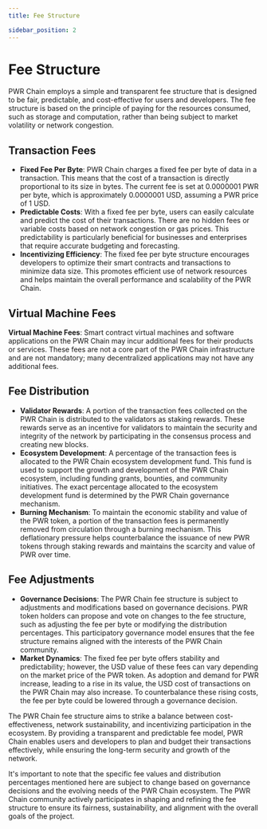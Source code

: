 ```yaml
---
title: Fee Structure

sidebar_position: 2
---
```


# Fee Structure

PWR Chain employs a simple and transparent fee structure that is designed to be fair, predictable, and cost-effective for users and developers. The fee structure is based on the principle of paying for the resources consumed, such as storage and computation, rather than being subject to market volatility or network congestion.

## Transaction Fees

- **Fixed Fee Per Byte**: PWR Chain charges a fixed fee per byte of data in a transaction. This means that the cost of a transaction is directly proportional to its size in bytes. The current fee is set at 0.0000001 PWR per byte, which is approximately 0.0000001 USD, assuming a PWR price of 1 USD.
- **Predictable Costs**: With a fixed fee per byte, users can easily calculate and predict the cost of their transactions. There are no hidden fees or variable costs based on network congestion or gas prices. This predictability is particularly beneficial for businesses and enterprises that require accurate budgeting and forecasting.
- **Incentivizing Efficiency**: The fixed fee per byte structure encourages developers to optimize their smart contracts and transactions to minimize data size. This promotes efficient use of network resources and helps maintain the overall performance and scalability of the PWR Chain.

## Virtual Machine Fees

**Virtual Machine Fees**: Smart contract virtual machines and software applications on the PWR Chain may incur additional fees for their products or services. These fees are not a core part of the PWR Chain infrastructure and are not mandatory; many decentralized applications may not have any additional fees.

## Fee Distribution

- **Validator Rewards**: A portion of the transaction fees collected on the PWR Chain is distributed to the validators as staking rewards. These rewards serve as an incentive for validators to maintain the security and integrity of the network by participating in the consensus process and creating new blocks.
- **Ecosystem Development**: A percentage of the transaction fees is allocated to the PWR Chain ecosystem development fund. This fund is used to support the growth and development of the PWR Chain ecosystem, including funding grants, bounties, and community initiatives. The exact percentage allocated to the ecosystem development fund is determined by the PWR Chain governance mechanism.
- **Burning Mechanism**: To maintain the economic stability and value of the PWR token, a portion of the transaction fees is permanently removed from circulation through a burning mechanism. This deflationary pressure helps counterbalance the issuance of new PWR tokens through staking rewards and maintains the scarcity and value of PWR over time.

## Fee Adjustments

- **Governance Decisions**: The PWR Chain fee structure is subject to adjustments and modifications based on governance decisions. PWR token holders can propose and vote on changes to the fee structure, such as adjusting the fee per byte or modifying the distribution percentages. This participatory governance model ensures that the fee structure remains aligned with the interests of the PWR Chain community.
- **Market Dynamics**: The fixed fee per byte offers stability and predictability; however, the USD value of these fees can vary depending on the market price of the PWR token. As adoption and demand for PWR increase, leading to a rise in its value, the USD cost of transactions on the PWR Chain may also increase. To counterbalance these rising costs, the fee per byte could be lowered through a governance decision.

The PWR Chain fee structure aims to strike a balance between cost-effectiveness, network sustainability, and incentivizing participation in the ecosystem. By providing a transparent and predictable fee model, PWR Chain enables users and developers to plan and budget their transactions effectively, while ensuring the long-term security and growth of the network.

It's important to note that the specific fee values and distribution percentages mentioned here are subject to change based on governance decisions and the evolving needs of the PWR Chain ecosystem. The PWR Chain community actively participates in shaping and refining the fee structure to ensure its fairness, sustainability, and alignment with the overall goals of the project.
